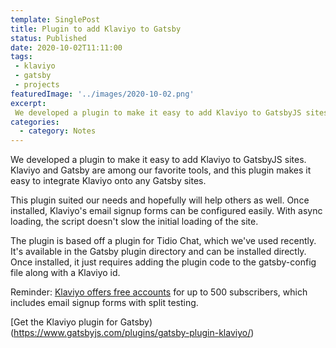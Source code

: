 ```yaml
---
template: SinglePost
title: Plugin to add Klaviyo to Gatsby
status: Published
date: 2020-10-02T11:11:00
tags:
 - klaviyo
 - gatsby   
 - projects
featuredImage: '../images/2020-10-02.png'
excerpt:
 We developed a plugin to make it easy to add Klaviyo to GatsbyJS sites. Klaviyo and Gatsby are among our favorite tools, and this plugin makes it easy to integrate Klaviyo onto any Gatsby sites.
categories:
  - category: Notes
---
```

We developed a plugin to make it easy to add Klaviyo to GatsbyJS sites. Klaviyo and Gatsby are among our favorite tools, and this plugin makes it easy to integrate Klaviyo onto any Gatsby sites.

This plugin suited our needs and hopefully will help others as well. Once installed, Klaviyo's email signup forms can be configured easily. With async loading, the script doesn't slow the initial loading of the site.

The plugin is based off a plugin for Tidio Chat, which we've used recently. It's available in the Gatsby plugin directory and can be installed directly. Once installed, it just requires adding the plugin code to the gatsby-config file along with a Klaviyo id.

Reminder: [Klaviyo offers free accounts](https://www.klaviyo.com/partner/signup?utm_source=0010V00002Ogx4q&utm_medium=partner) for up to 500 subscribers, which includes email signup forms with split testing. 

[Get the Klaviyo plugin for Gatsby)(https://www.gatsbyjs.com/plugins/gatsby-plugin-klaviyo/)
